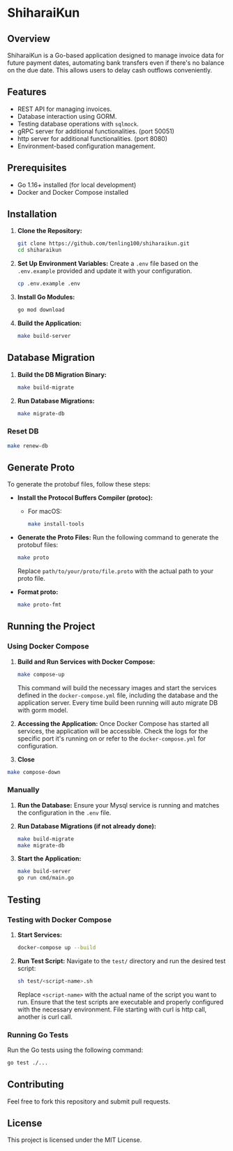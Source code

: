 # ShiharaiKun

## Overview

ShiharaiKun is a Go-based application designed to manage invoice data for future payment dates, automating bank transfers even if there's no balance on the due date. This allows users to delay cash outflows conveniently.

## Features

- REST API for managing invoices.
- Database interaction using GORM.
- Testing database operations with `sqlmock`.
- gRPC server for additional functionalities. (port 50051)
- http server for additional functionalities. (port 8080)
- Environment-based configuration management.

## Prerequisites

- Go 1.16+ installed (for local development)
- Docker and Docker Compose installed

## Installation

1. **Clone the Repository:**
   ```bash
   git clone https://github.com/tenling100/shiharaikun.git
   cd shiharaikun
   ```

2. **Set Up Environment Variables:**
   Create a `.env` file based on the `.env.example` provided and update it with your configuration.
   ```bash
   cp .env.example .env
   ```

3. **Install Go Modules:**
   ```bash
   go mod download
   ```

4. **Build the Application:**
   ```bash
   make build-server
   ```

## Database Migration

1. **Build the DB Migration Binary:**
   ```bash
   make build-migrate
   ```

2. **Run Database Migrations:**
   ```bash
   make migrate-db
   ```

### Reset DB
``` bash
make renew-db
```

## Generate Proto

To generate the protobuf files, follow these steps:

- **Install the Protocol Buffers Compiler (protoc):**
    - For macOS:
      ```bash
      make install-tools
      ```

- **Generate the Proto Files:**
    Run the following command to generate the protobuf files:
    ```bash
    make proto
    ```
    Replace `path/to/your/proto/file.proto` with the actual path to your proto file.

- **Format proto:**
  ```bash
  make proto-fmt
  ``` 


## Running the Project

### Using Docker Compose

1. **Build and Run Services with Docker Compose:**
   ```bash
   make compose-up
   ```

   This command will build the necessary images and start the services defined in the `docker-compose.yml` file, including the database and the application server.
   Every time build been running will auto migrate DB with gorm model.

2. **Accessing the Application:**
   Once Docker Compose has started all services, the application will be accessible. Check the logs for the specific port it's running on or refer to the `docker-compose.yml` for configuration.

3. **Close**
```bash
make compose-down
```

### Manually

1. **Run the Database:**
   Ensure your Mysql service is running and matches the configuration in the `.env` file.

2. **Run Database Migrations (if not already done):**
   ```bash
   make build-migrate
   make migrate-db
   ```

3. **Start the Application:**
   ```bash
   make build-server
   go run cmd/main.go
   ```

## Testing

### Testing with Docker Compose

1. **Start Services:**
   ```bash
   docker-compose up --build
   ```

2. **Run Test Script:**
   Navigate to the `test/` directory and run the desired test script:
   ```bash
   sh test/<script-name>.sh
   ```
   Replace `<script-name>` with the actual name of the script you want to run. Ensure that the test scripts are executable and properly configured with the necessary environment.
   File starting with curl is http call, another is curl call.

### Running Go Tests

Run the Go tests using the following command:

```bash
go test ./...
```

## Contributing

Feel free to fork this repository and submit pull requests.

## License

This project is licensed under the MIT License.
